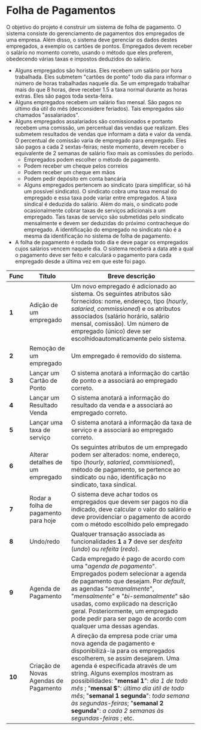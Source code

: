 # Folha de Pagamentos
O objetivo do projeto é construir um sistema de folha de pagamento. O sistema consiste do
gerenciamento de pagamentos dos empregados de uma empresa. Além disso, o sistema deve
gerenciar os dados destes empregados, a exemplo os cartões de pontos. Empregados devem receber
o salário no momento correto, usando o método que eles preferem, obedecendo várias taxas e
impostos deduzidos do salário.
* Alguns empregados são horistas. Eles recebem um salário por hora trabalhada. Eles
submetem "cartões de ponto" todo dia para informar o número de horas trabalhadas naquele
dia. Se um empregado trabalhar mais do que 8 horas, deve receber 1.5 a taxa normal
durante as horas extras. Eles são pagos toda sexta-feira.
* Alguns empregados recebem um salário fixo mensal. São pagos no último dia útil do mês
(desconsidere feriados). Tais empregados são chamados "assalariados".
* Alguns empregados assalariados são comissionados e portanto recebem uma comissão, um
percentual das vendas que realizam. Eles submetem resultados de vendas que informam a
data e valor da venda. O percentual de comissão varia de empregado para empregado. Eles
são pagos a cada 2 sextas-feiras; neste momento, devem receber o equivalente de 2 semanas
de salário fixo mais as comissões do período.
  * Empregados podem escolher o método de pagamento.
  * Podem receber um cheque pelos correios
  * Podem receber um cheque em mãos
  * Podem pedir depósito em conta bancária
  * Alguns empregados pertencem ao sindicato (para simplificar, só há um possível sindicato).
O sindicato cobra uma taxa mensal do empregado e essa taxa pode variar entre
empregados. A taxa sindical é deduzida do salário. Além do mais, o sindicato pode
ocasionalmente cobrar taxas de serviços adicionais a um empregado. Tais taxas de serviço
são submetidas pelo sindicato mensalmente e devem ser deduzidas do próximo
contracheque do empregado. A identificação do empregado no sindicato não é a mesma da
identificação no sistema de folha de pagamento.
* A folha de pagamento é rodada todo dia e deve pagar os empregados cujos salários vencem
naquele dia. O sistema receberá a data até a qual o pagamento deve ser feito e calculará o
pagamento para cada empregado desde a última vez em que este foi pago.


Func | Título | Breve descrição
------------ | ------------- | -------------  
**1**| Adição de um empregado | Um novo empregado é adicionado ao sistema. Os seguintes atributos são fornecidos: nome, endereço, tipo (_hourly_, _salaried_, _commissioned_) e os atributos associados (salário horário, salário mensal, comissão). Um número de empregado (único) deve ser escolhidoautomaticamente pelo sistema.
**2** | Remoção de um empregado | Um empregado é removido do sistema.
**3** | Lançar um Cartão de Ponto | O sistema anotará a informação do cartão de ponto e a associará ao empregado correto.
**4** | Lançar um Resultado Venda | O sistema anotará a informação do resultado da venda e a associará ao empregado correto.
**5** | Lançar uma taxa de serviço | O sistema anotará a informação da taxa de serviço e a  associará ao empregado correto. 
**6** | Alterar detalhes de um empregado | Os seguintes atributos de um empregado podem ser  alterados: nome, endereço, tipo (_hourly_, _salaried_, _commisioned_), método de pagamento, se pertence ao sindicato ou não, identificação no sindicato, taxa sindical. 
**7** | Rodar a folha de pagamento para hoje | O sistema deve achar todos os empregados que devem  ser pagos no dia indicado, deve calcular o valor do salário  e deve providenciar o pagamento de acordo com o método escolhido pelo empregado
**8** | Undo/redo | Qualquer transação associada as funcionalidades **1** a **7**  deve ser _desfeita_ (*undo*) ou _refeita_ (*redo*).
**9** | Agenda de Pagamento | Cada empregado é pago de acordo com uma "_agenda de  pagamento_". Empregados podem selecionar a agenda de  pagamento que desejam. Por _default_, as agendas  "_semanalmente_", "_mensalmente_" e "_bi-semanalmente_" são usadas, como explicado na descrição geral. Posteriormente, um empregado pode pedir para ser pago de acordo com qualquer uma dessas agendas.
**10** | Criação de Novas Agendas de Pagamento | A direção da empresa pode criar uma nova agenda de  pagamento e disponibilizá-la para os empregados  escolherem, se assim desejarem. Uma agenda é especificada através de um string. Alguns exemplos  mostram as possibilidades: "**mensal 1**": _dia 1 de todo mês_ ; "**mensal $**": _último dia útil de todo mês_; "**semanal 1 segunda**": _toda semana  às segundas-feiras_; "**semanal 2 segunda**": _a cada 2 semanas às segundas-feiras_ ; etc.